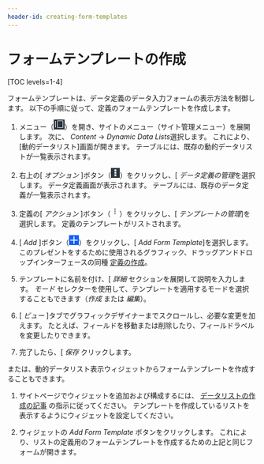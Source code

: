 ```yaml
---
header-id: creating-form-templates
---
```


# フォームテンプレートの作成

[TOC levels=1-4]

フォームテンプレートは、データ定義のデータ入力フォームの表示方法を制御します。 以下の手順に従って、定義のフォームテンプレートを作成します。

1.  メニュー（![Menu](../../../images/icon-menu.png)）を開き、サイトのメニュー（サイト管理メニュー）を展開します。 次に、 *Content* → *Dynamic Data Lists*選択します。 これにより、[動的データリスト]画面が開きます。 テーブルには、既存の動的データリストが一覧表示されます。

2.  右上の[ *オプション* ]ボタン（![Options](../../../images/icon-options.png)）をクリックし、[ *データ定義の管理*を選択します。 データ定義画面が表示されます。 テーブルには、既存のデータ定義が一覧表示されます。

3.  定義の[ *アクション* ]ボタン（![Actions](../../../images/icon-actions.png)）をクリックし、[ *テンプレートの管理*]を選択します。 定義のテンプレートがリストされます。

4.  [ *Add* ]ボタン（![Add](../../../images/icon-add.png)）をクリックし、[ *Add Form Template*]を選択します。 このプレゼントをするために使用されるグラフィック、ドラッグアンドドロップインターフェースの同種 [定義の作成](/docs/7-1/user/-/knowledge_base/u/creating-data-definitions)。

5.  テンプレートに名前を付け、[ *詳細* セクションを展開して説明を入力します。 *モード* セレクターを使用して、テンプレートを適用するモードを選択することもできます（*作成* または *編集*）。

6.  [ *ビュー* ]タブでグラフィックデザイナーまでスクロールし、必要な変更を加えます。 たとえば、フィールドを移動または削除したり、フィールドラベルを変更したりできます。

7.  完了したら、[ *保存* クリックします。

または、動的データリスト表示ウィジェットからフォームテンプレートを作成することもできます。

1.  サイトページでウィジェットを追加および構成するには、 [データリストの作成の記事](/docs/7-1/user/-/knowledge_base/u/creating-data-lists) の指示に従ってください。 テンプレートを作成しているリストを表示するようにウィジェットを設定してください。

2.  ウィジェットの *Add Form Template* ボタンをクリックします。 これにより、リストの定義用のフォームテンプレートを作成するための上記と同じフォームが開きます。
